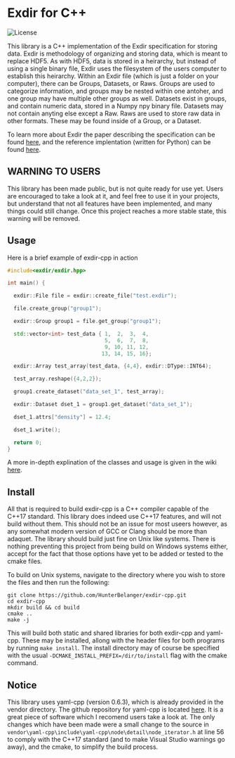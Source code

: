 # Exdir for C++
![License](https://img.shields.io/github/license/HunterBelanger/exdir-cpp.svg)

This library is a C++ implementation of the Exdir specification for storing data.
Exdir is methodology of organizing and storing data, which is meant to replace 
HDF5. As with HDF5, data is stored in a heirarchy, but instead of using a single 
binary file, Exdir uses the filesystem of the users computer to establish this 
heirarchy. Within an Exdir file (which is just a folder on your computer), there
can be Groups, Datasets, or Raws. Groups are used to categorize information, and
groups may be nested within one antoher, and one group may have multiple other
groups as well. Datasets exist in groups, and contain numeric data, stored in a
Numpy npy binary file. Datasets may not contain anyting else except a Raw. Raws
are used to store raw data in other formats. These may be found inside of a
Group, or a Dataset. 

To learn more about Exdir the paper describing the specification can be found 
[here](https://www.frontiersin.org/articles/10.3389/fninf.2018.00016/full), and 
the reference implentation (written for Python) can be found 
[here](https://github.com/CINPLA/exdir).

## WARNING TO USERS
This library has been made public, but is not quite ready for use yet. Users are 
encouraged to take a look at it, and feel free to use it in your projects, but 
understand that not all features have been implemented, and many things could 
still change. Once this project reaches a more stable state, this warning will
be removed.

## Usage
Here is a brief example of exdir-cpp in action
```cpp
#include<exdir/exdir.hpp>

int main() {

  exdir::File file = exdir::create_file("test.exdir");

  file.create_group("group1");

  exdir::Group group1 = file.get_group("group1");

  std::vector<int> test_data { 1,  2,  3,  4,
                               5,  6,  7,  8,
                               9, 10, 11, 12,
                              13, 14, 15, 16};

  exdir::Array test_array(test_data, {4,4}, exdir::DType::INT64);

  test_array.reshape({4,2,2});

  group1.create_dataset("data_set_1", test_array);

  exdir::Dataset dset_1 = group1.get_dataset("data_set_1");

  dset_1.attrs["density"] = 12.4;

  dset_1.write();

  return 0;
}
```
A more in-depth explination of the classes and usage is given in the wiki 
[here](https://github.com/HunterBelanger/exdir-cpp/wiki/Usage).

## Install
All that is required to build exdir-cpp is a C++ compiler capable of the C++17
standard. This library does indeed use C++17 features, and will not build 
without them. This should not be an issue for most useers however, as any 
somewhat modern version of GCC or Clang should be more than adaquet. The 
library should build just fine on Unix  like systems. There is nothing 
preventing this project from being build on Windows systems either, accept for
the fact that those options have yet to be added or tested to the cmake files.

To build on Unix systems, navigate to the directory where you wish to store the 
files and then run the following:
```
git clone https://github.com/HunterBelanger/exdir-cpp.git
cd exdir-cpp
mkdir build && cd build
cmake ..
make -j
```
This will build both static and shared libraries for both exdir-cpp and 
yaml-cpp. These may be installed, allong with the header files for both
programs by running ```make install```. The install directory may of course
be specified with the usual ```-DCMAKE_INSTALL_PREFIX=/dir/to/install``` flag
with the cmake command.

## Notice
This library uses yaml-cpp (version 0.6.3), which is already provided in the 
vendor directory. The github repository for yaml-cpp is located 
[here](https://github.com/jbeder/yaml-cpp). It is a great piece of software 
which I recomend users take a look at. The only changes which have been made
were a small change to the source in 
```vendor\yaml-cpp\include\yaml-cpp\node\detail\node_iterator.h``` at line 56
to comply with the C++17 standard (and to make Visual Studio warnings go away), 
and the cmake, to simplify the build process.